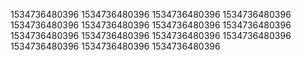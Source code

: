 1534736480396
1534736480396
1534736480396
1534736480396
1534736480396
1534736480396
1534736480396
1534736480396
1534736480396
1534736480396
1534736480396
1534736480396
1534736480396
1534736480396
1534736480396